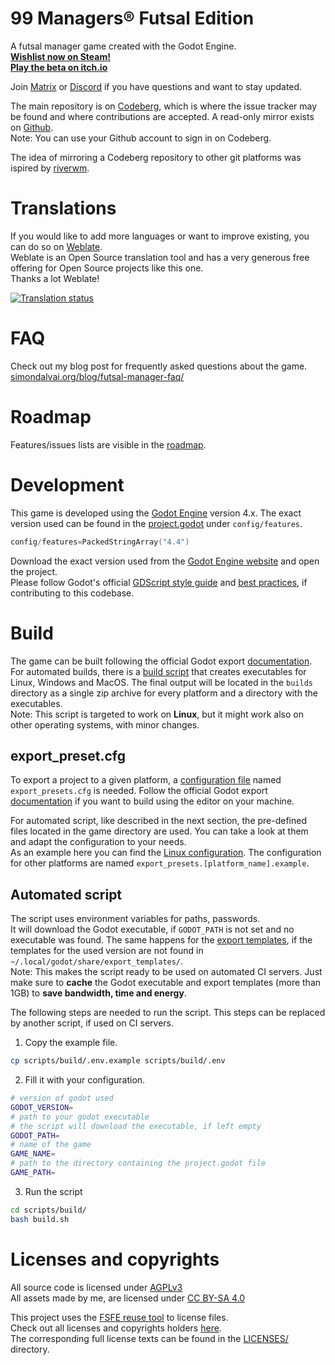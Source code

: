 <!--
SPDX-FileCopyrightText: 2023 Simon Dalvai <info@simondalvai.org>

SPDX-License-Identifier: CC0-1.0
-->

# 99 Managers® Futsal Edition
A futsal manager game created with the Godot Engine.  
**[Wishlist now on Steam!](https://store.steampowered.com/app/3334770/99_Managers_Futsal_Edition/)**  
**[Play the beta on itch.io](https://simondalvai.itch.io/99managers-futsal-edition)**

Join [Matrix](https://matrix.to/#/%23s9i.org:matrix.org) or [Discord](https://discord.gg/a5DSHZKkA8) if you have questions and want to stay updated.

The main repository is on [Codeberg](https://codeberg.org/dulvui/99managers-futsal-edition),
which is where the issue tracker may be found and where contributions are accepted.
A read-only mirror exists on [Github](https://github.com/dulvui/99managers-futsal-edition).  
Note: You can use your Github account to sign in on Codeberg.

The idea of mirroring a Codeberg repository to other git platforms was ispired by [riverwm](https://codeberg.org/river/river).

# Translations
If you would like to add more languages or want to improve existing, you can do so on [Weblate](https://hosted.weblate.org/engage/99-managers-futsal-edition/).  
Weblate is an Open Source translation tool and has a very generous free offering for Open Source projects like this one.  
Thanks a lot Weblate!

<a href="https://hosted.weblate.org/engage/99-managers-futsal-edition/">
<img src="https://hosted.weblate.org/widget/99-managers-futsal-edition/game/287x66-white.png" alt="Translation status" />
</a>

# FAQ
Check out my blog post for frequently asked questions about the game.  
[simondalvai.org/blog/futsal-manager-faq/](https://simondalvai.org/blog/99managers-futsal-faq/)

# Roadmap
Features/issues lists are visible in the [roadmap](ROADMAP.md).

# Development
This game is developed using the [Godot Engine](https://godotengine.org/) version 4.x.
The exact version used can be found in the [project.godot](game/project.godot) under `config/features`.
```c
config/features=PackedStringArray("4.4")
```
Download the exact version used from the [Godot Engine website](https://godotengine.org/) and open the project.  
Please follow Godot's official [GDScript style guide](https://docs.godotengine.org/en/latest/tutorials/scripting/gdscript/gdscript_styleguide.html)
and [best practices](https://docs.godotengine.org/en/stable/tutorials/best_practices/index.html),
if contributing to this codebase.

# Build
The game can be built following the official Godot export
[documentation](https://docs.godotengine.org/en/stable/tutorials/export/exporting_projects.html).  
For automated builds, there is a [build script](scripts/build/build.sh) that creates executables for Linux, Windows and MacOS.
The final output will be located in the `builds` directory as a single zip archive for every platform and a directory with the executables.  
Note: This script is targeted to work on **Linux**, but it might work also on other operating systems, with minor changes.

## export_preset.cfg
To export a project to a given platform, a
[configuration file](https://docs.godotengine.org/en/latest/tutorials/export/exporting_projects.html#configuration-files)
named `export_presets.cfg` is needed.
Follow the official Godot export [documentation](https://docs.godotengine.org/en/stable/tutorials/export/exporting_projects.html)
if you want to build using the editor on your machine.

For automated script, like described in the next section, the pre-defined files located in the game directory are used.
You can take a look at them and adapt the configuration to your needs.  
As an example here you can find the [Linux configuration](game/export_presets.linux.example).
The configuration for other platforms are named `export_presets.[platform_name].example`.

## Automated script
The script uses environment variables for paths, passwords.  
It will download the Godot executable, if `GODOT_PATH` is not set and no executable was found.
The same happens for the [export templates](https://docs.godotengine.org/en/latest/tutorials/export/exporting_projects.html#export-templates),
if the templates for the used version are not found in `~/.local/godot/share/export_templates/`.  
Note: This makes the script ready to be used on automated CI servers.
Just make sure to **cache** the Godot executable and export templates (more than 1GB) to **save bandwidth, time and energy**.

The following steps are needed to run the script.
This steps can be replaced by another script, if used on CI servers.
1) Copy the example file.
```bash
cp scripts/build/.env.example scripts/build/.env
```
2) Fill it with your configuration.
```bash
# version of godot used
GODOT_VERSION=
# path to your godot executable
# the script will download the executable, if left empty
GODOT_PATH=
# name of the game
GAME_NAME=
# path to the directory containing the project.godot file
GAME_PATH=
```
3) Run the script
```bash
cd scripts/build/
bash build.sh
```

# Licenses and copyrights
All source code is licensed under [AGPLv3](LICENSES/AGPL-3.0-or-later.txt)  
All assets made by me, are licensed under [CC BY-SA 4.0](LICENSES/CC-BY-SA-4.0.txt)

This project uses the [FSFE reuse tool](https://github.com/fsfe/reuse-tool) to license files.  
Check out all licenses and copyrights holders [here](REUSE.toml).  
The corresponding full license texts can be found in the [LICENSES/](./LICENSES/) directory.

